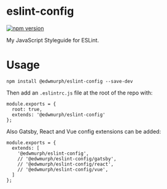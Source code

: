 # eslint-config
[![npm version](https://badge.fury.io/js/%40edwmurph%2Feslint-config.svg)](https://badge.fury.io/js/%40edwmurph%2Feslint-config)

My JavaScript Styleguide for ESLint.

# Usage

`npm install @edwmurph/eslint-config --save-dev`

Then add an `.eslintrc.js` file at the root of the repo with:

```
module.exports = {
  root: true,
  extends: '@edwmurph/eslint-config'
};
```

Also Gatsby, React and Vue config extensions can be added:

```
module.exports = {
  extends: [
    '@edwmurph/eslint-config',
    // '@edwmurph/eslint-config/gatsby',
    // '@edwmurph/eslint-config/react',
    // '@edwmurph/eslint-config/vue',
  ]
};
```
